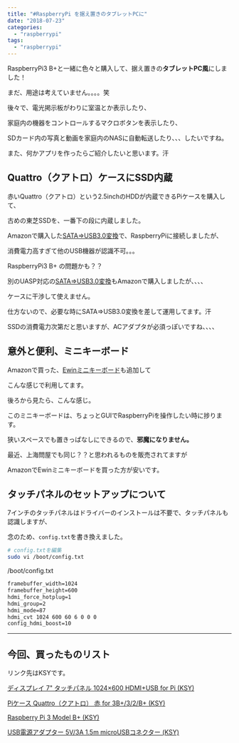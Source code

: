 ```yaml
---
title: "#RaspberryPi を据え置きのタブレットPCに"
date: "2018-07-23"
categories: 
  - "raspberrypi"
tags: 
  - "raspberrypi"
---
```


RaspberryPi3 B+と一緒に色々と購入して、据え置きの**タブレットPC風**にしました！

まだ、用途は考えていません。。。。笑

後々で、電光掲示板がわりに室温とか表示したり、

家庭内の機器をコントロールするマクロボタンを表示したり、

SDカード内の写真と動画を家庭内のNASに自動転送したり、、、したいですね。

また、何かアプリを作ったらご紹介したいと思います。汗

## Quattro（クアトロ）ケースにSSD内蔵

赤いQuattro（クアトロ）という2.5inchのHDDが内蔵できるPiケースを購入して、

古めの東芝SSDを、一番下の段に内蔵しました。

<amp-img src="/images/posts/sier-se/IMG_0690_mini-1024x768.jpg" layout="intrinsic" width="2511" height="1137" class="block"></amp-img>

Amazonで購入した[SATA⇒USB3.0変換](https://amzn.to/2oa43fP)で、RaspberryPiに接続しましたが、

消費電力高すぎて他のUSB機器が認識不可。。。

RaspberryPi3 B+ の問題かも？？

別のUASP対応の[SATA⇒USB3.0変換](https://amzn.to/2NifxbV)もAmazonで購入しましたが、、、、

ケースに干渉して使えません。

仕方ないので、必要な時にSATA⇒USB3.0変換を差して運用してます。汗

SSDの消費電力次第だと思いますが、ACアダプタが必須っぽいですね、、、、

## 意外と便利、ミニキーボード

Amazonで買った、[Ewinミニキーボード](https://amzn.to/2obGfYY)も追加して

こんな感じで利用してます。

<amp-img src="/images/posts/sier-se/IMG_0701_mini-1024x768.jpg" layout="intrinsic" width="2511" height="1137" class="block"></amp-img>

後ろから見たら、こんな感じ。

<amp-img src="/images/posts/sier-se/IMG_0697_mini-1024x768.jpg" layout="intrinsic" width="2511" height="1137" class="block"></amp-img>

このミニキーボードは、ちょっとGUIでRaspberryPiを操作したい時に捗ります。

狭いスペースでも置きっぱなしにできるので、**邪魔になりません。**

最近、上海問屋でも同じ？？と思われるものを販売されてますが

AmazonでEwinミニキーボードを買った方が安いです。

<amp-img src="/images/posts/sier-se/IMG_0705_mini-1024x768.jpg" layout="intrinsic" width="2511" height="1137" class="block"></amp-img>

## タッチパネルのセットアップについて

7インチのタッチパネルはドライバーのインストールは不要で、タッチパネルも認識しますが、

念のため、`config.txt`を書き換えました。

```sh
# config.txtを編集
sudo vi /boot/config.txt
```

/boot/config.txt
```txt
framebuffer_width=1024
framebuffer_height=600
hdmi_force_hotplug=1
hdmi_group=2
hdmi_mode=87
hdmi_cvt 1024 600 60 6 0 0 0
config_hdmi_boost=10
```

* * *

## 今回、買ったものリスト

リンク先はKSYです。

 <amp-img src="/images/posts/sier-se/7inch_hdmi_lcd_h_with_case_.jpg" layout="intrinsic" width="2511" height="1137" class="block"></amp-img>
 
[ディスプレイ 7" タッチパネル 1024×600 HDMI+USB for Pi (KSY)](https://raspberry-pi.ksyic.com/main/index/pdp.id/440/pdp.open/440)

<amp-img src="/images/posts/sier-se/Quattro_red.jpg" layout="intrinsic" width="2511" height="1137" class="block"></amp-img>

[Piケース Quattro（クアトロ） 赤 for 3B+/3/2/B+ (KSY)](https://raspberry-pi.ksyic.com/main/index/pdp.id/421/pdp.open/421)

<amp-img src="/images/posts/sier-se/RaspberryPi3_B_plus_min.jpg" layout="intrinsic" width="2511" height="1137" class="block"></amp-img>

[Raspberry Pi 3 Model B+ (KSY)](https://raspberry-pi.ksyic.com/main/index/pdp.id/435/pdp.open/435)

[USB電源アダプター 5V/3A 1.5m microUSBコネクター (KSY)](https://raspberry-pi.ksyic.com/main/index/pdp.id/436/pdp.open/436)
